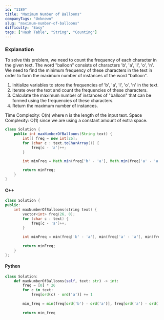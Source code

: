 ```yaml
---
id: "1189"
title: "Maximum Number of Balloons"
companyTags: "Unknown"
slug: "maximum-number-of-balloons"
difficulty: "Easy"
tags: ["Hash Table", "String", "Counting"]
---
```


### Explanation
To solve this problem, we need to count the frequency of each character in the given text. The word "balloon" consists of characters 'b', 'a', 'l', 'o', 'n'. We need to find the minimum frequency of these characters in the text in order to form the maximum number of instances of the word "balloon".

1. Initialize variables to store the frequencies of 'b', 'a', 'l', 'o', 'n' in the text.
2. Iterate over the text and count the frequencies of these characters.
3. Calculate the maximum number of instances of "balloon" that can be formed using the frequencies of these characters.
4. Return the maximum number of instances.

Time Complexity: O(n) where n is the length of the input text.
Space Complexity: O(1) since we are using a constant amount of extra space.

```java
class Solution {
    public int maxNumberOfBalloons(String text) {
        int[] freq = new int[26];
        for (char c : text.toCharArray()) {
            freq[c - 'a']++;
        }

        int minFreq = Math.min(freq['b' - 'a'], Math.min(freq['a' - 'a'], Math.min(freq['l' - 'a'] / 2, Math.min(freq['o' - 'a'] / 2, freq['n' - 'a']))));
        
        return minFreq;
    }
}
```

#### C++
```cpp
class Solution {
public:
    int maxNumberOfBalloons(string text) {
        vector<int> freq(26, 0);
        for (char c : text) {
            freq[c - 'a']++;
        }
        
        int minFreq = min(freq['b' - 'a'], min(freq['a' - 'a'], min(freq['l' - 'a'] / 2, min(freq['o' - 'a'] / 2, freq['n' - 'a'])));
        
        return minFreq;
    }
};
```

#### Python
```python
class Solution:
    def maxNumberOfBalloons(self, text: str) -> int:
        freq = [0] * 26
        for c in text:
            freq[ord(c) - ord('a')] += 1
        
        min_freq = min(freq[ord('b') - ord('a')], freq[ord('a') - ord('a')], freq[ord('l') - ord('a')] // 2, freq[ord('o') - ord('a')] // 2, freq[ord('n') - ord('a')])
        
        return min_freq
```
